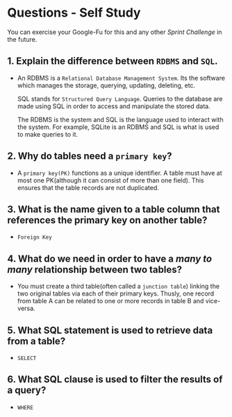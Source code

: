 # Questions - Self Study

You can exercise your Google-Fu for this and any other _Sprint Challenge_ in the future.

##	1.	Explain the difference between `RDBMS` and `SQL`.
*	An RDBMS is a `Relational Database Management System`. Its the software which manages the storage, querying, updating, deleting, etc.

	SQL stands for `Structured Query Language`. Queries to the database are made using SQL in order to access and manipulate the stored data.

	The RDBMS is the system and SQL is the language used to interact with the system. For example, SQLite is an RDBMS and SQL is what is used to make queries to it.

##	2.	Why do tables need a `primary key`?
*	A `primary key(PK)` functions as a unique identifier. A table must have at most one PK(although it can consist of more than one field). This ensures that the table records are not duplicated.

##	3.	What is the name given to a table column that references the primary key on another table?
*	`Foreign Key`

##	4.	What do we need in order to have a _many to many_ relationship between two tables?
*	You must create a third table(often called a `junction table`) linking the two original tables via each of their primary keys. Thusly, one record from table A can be related to one or more records in table B and vice-versa.

##	5.	What SQL statement is used to retrieve data from a table?
*	`SELECT`

##	6.	What SQL clause is used to filter the results of a query?
*	`WHERE`
